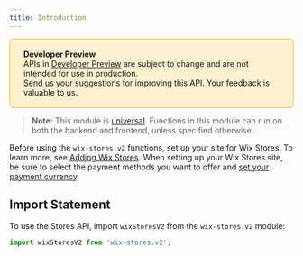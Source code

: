 ```yaml
---
title: Introduction
---
```


<div style="background-color: #FEF1D1; padding: 18px 24px; border-radius: 6px; border: 1px solid #FDB10C; box-sizing: border-box; display: inline-block">
    <b>Developer Preview</b>
    <br/>
    <span>APIs in <a href="https://www.wix.com/velo/reference/api-overview/developer-preview">Developer Preview</a> are subject to change and are not intended for use in production.<br/><a href="mailto:velo-preview-feedback@wix.com">Send us</a> your suggestions for improving this API. Your feedback is valuable to us.</span>
</div>

> **Note:** This module is [universal](https://support.wix.com/https://www.wix.com/velo/reference/api-overview/api-versions#universal-modules). Functions in this module can run on both the backend and frontend, unless specified otherwise.

Before using the `wix-stores.v2` functions, set up your site for Wix Stores. To learn more, see [Adding Wix Stores](https://support.wix.com/en/article/adding-wix-stores). When setting up your Wix Stores site, be sure to select the payment methods you want to offer and [set your payment currency](https://support.wix.com/en/article/setting-your-currency-for-accepting-payments).

## Import Statement

To use the Stores API, import `wixStoresV2` from the `wix-stores.v2` module:

```javascript
import wixStoresV2 from 'wix-stores.v2';
```
